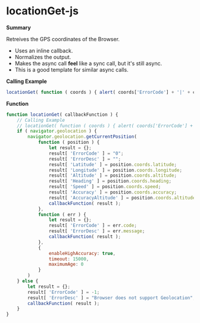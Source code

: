 # locationGet-js

**Summary**

Retreives the GPS coordinates of the Browser.
- Uses an inline callback.
- Normalizes the output.
- Makes the async call **feel** like a sync call, but it's still async.
- This is a good template for similar async calls.

**Calling Example**

```javascript
locationGet( function ( coords ) { alert( coords['ErrorCode'] + '|' + coords['Latitude'] ); } );
```

**Function**

```javascript
function locationGet( callbackFunction ) {
    // Calling Example
    // locationGet( function ( coords ) { alert( coords['ErrorCode'] + '|' + coords['Latitude'] ); } );
    if ( navigator.geolocation ) {
        navigator.geolocation.getCurrentPosition(
            function ( position ) {
                let result = {};
                result[ 'ErrorCode' ] = "0";
                result[ 'ErrorDesc' ] = "";
                result[ 'Latitude' ] = position.coords.latitude;
                result[ 'Longitude' ] = position.coords.longitude;
                result[ 'Altitude' ] = position.coords.altitude;
                result[ 'Heading' ] = position.coords.heading;
                result[ 'Speed' ] = position.coords.speed;
                result[ 'Accuracy' ] = position.coords.accuracy;
                result[ 'AccuracyAltitude' ] = position.coords.altitudeAccuracy;
                callbackFunction( result );
            },
            function ( err ) {
                let result = {};
                result[ 'ErrorCode' ] = err.code;
                result[ 'ErrorDesc' ] = err.message;
                callbackFunction( result );
            },
            {
                enableHighAccuracy: true,
                timeout: 15000,
                maximumAge: 0
            }
        )
    } else {
        let result = {};
        result[ 'ErrorCode' ] = -1;
        result[ 'ErrorDesc' ] = "Browser does not support Geolocation";
        callbackFunction( result );
    }
}
```
